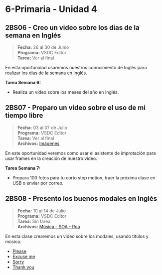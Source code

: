 # 6-Primaria - Unidad 4

## 2BS06 - Creo un video sobre los dias de la semana en Inglés

> **Fecha:** 26 al 30 de Junio<br> **Programa:** VSDC Editor<br> **Tarea:** Ver al final<br>

En esta oportunidad usaremos nuestros conocimiento de Inglés para realizar los días de la semana en Inglés.

**Tarea Semana 6:**

- Realiza un vídeo sobre los meses del año en Inglés.

## 2BS07 - Preparo un video sobre el uso de mi tiempo libre

> **Fecha:** 03 al 07 de Julio<br> **Programa:** VSDC Editor<br> **Tarea:** Ver al final<br> **Archivos:** [Imágenes](https://github.com/israelcueva/colegio-docs/blob/2e32d3b4a7923ee1a0235cec09c58c52aafbb424/docs/6-primaria/archivos/Unidad4/6PRIM-2BS07-FRAMES.zip)

En este oportunidad veremos como usar el asistente de improtación para usar frames en la creación de nuestro video.

**Tarea Semana 7:**

- Prepara 100 fotos para tu corto stop motion, traer la próxima clase en USB o enviar por correo.

<div class="currentTheme">

## 2BS08 - Presento los buenos modales en Inglés

> **Fecha:** 10 al 14 de Julio<br> **Programa:** VSDC Editor<br> **Tarea:** Sin tarea<br> **Archivos:** [Música - SOA - Roa](https://github.com/israelcueva/colegio-docs/blob/a2a3dd354bbbf71f2aa347c85aeedbccdd505df1/docs/6-primaria/archivos/Unidad4/Roa%20-%20Sora.mp3)

En esta clase crearemos un video sobre los modales, usando títulos y música.

- [Please](https://teamjapanese.com/wp-content/uploads/2021/12/please-in-japanese-768x512.jpg)
- [Excuse me](https://www.beautysided.com/wp-content/uploads/2022/09/Beautiful-smiling-shy-girl-looking-down-isolated-on-pink-.jpeg)
- [Sorry](https://www.levo.com/wp-content/uploads/2014/01/A-woman-apologizing.jpg)
- [Thank you](https://www.happierhuman.com/wp-content/uploads/2021/08/gratitude-songs.jpg)


</div>